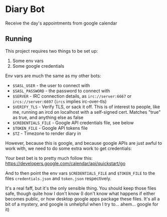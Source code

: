 # Diary Bot

Receive the day's appointments from google calendar

## Running

This project requires two things to be set up:

1. Some env vars
1. Some google credentials

Env vars are much the same as my other bots:

* `$SASL_USER` - the user to connect with
* `$SASL_PASSWORD` - the password to connect with
* `$SERVER` - IRC connection details, as `irc://server:6667` or `ircs://server:6697` (`ircs` implies irc-over-tls)
* `$VERIFY_TLS` - Verify TLS, or sack it off. This is of interest to people, like me, running an ircd on localhost with a self-signed cert. Matches "true" as true, and anything else as false
* `$CREDENTIALS_FILE` - Google API credentials file, see below
* `$TOKEN_FILE` - Google API tokens file
* `$TZ` - Timezone to render diary in

However, because this is google, and because google APIs are just awful to work with, we need to do some extra work to get credentials:

Your best bet is to pretty much follow this: https://developers.google.com/calendar/api/quickstart/go

And to then point the env vars `$CREDENTIALS_FILE` and `$TOKEN_FILE` to the files `credentials.json` and `token.json` respectively.

It's a real faff, but it's the only sensible thing. You should keep those files safe, though quite how I don't know (I don't know what happens if either becomes public, or how desktop google apps package these files. It's all a bit of a mystery, and google is unhelpful when I try to... ahem... google for it)
